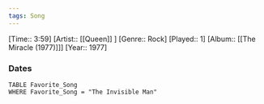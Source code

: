 ```yaml
---
tags: Song  
---
```

[Time:: 3:59]
[Artist:: [[Queen]] ]
[Genre:: Rock]
[Played:: 1]
[Album:: [[The Miracle (1977)]]]
[Year:: 1977]
### Dates
````dataview
TABLE Favorite_Song
WHERE Favorite_Song = "The Invisible Man"
````